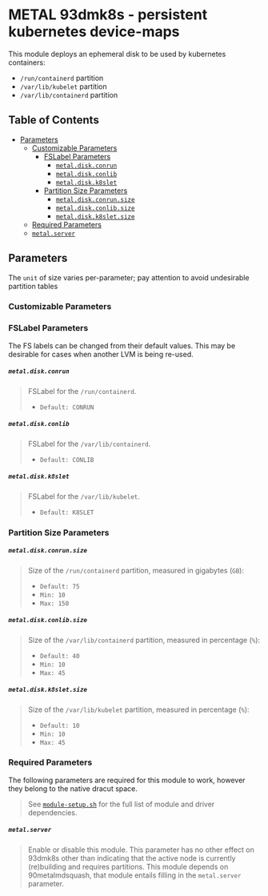 # METAL 93dmk8s - persistent kubernetes device-maps 

This module deploys an ephemeral disk to be used by kubernetes containers:

- `/run/containerd` partition
- `/var/lib/kubelet` partition
- `/var/lib/containerd` partition

## Table of Contents

- [Parameters](README.md#parameters)
    - [Customizable Parameters](README.md#customizable-parameters) 
        - [FSLabel Parameters](README.md#fslabel-parameters)
            - [`metal.disk.conrun`](README.md#metaldiskconrun)
            - [`metal.disk.conlib`](README.md#metaldiskconlib)
            - [`metal.disk.k8slet`](README.md#metaldiskk8slet)
        - [Partition Size Parameters](README.md#partition-size-parameters)
            - [`metal.disk.conrun.size`](README.md#metaldiskconrunsize)
            - [`metal.disk.conlib.size`](README.md#metaldiskconlibsize)
            - [`metal.disk.k8slet.size`](README.md#metaldiskk8sletsize)
    - [Required Parameters](README.md#required-parameters)
    - [`metal.server`](README.md#metalserver)

## Parameters

The `unit` of size varies per-parameter; pay attention to avoid undesirable partition tables

### Customizable Parameters

### FSLabel Parameters

The FS labels can be changed from their default values.
This may be desirable for cases when another LVM is being re-used.

##### `metal.disk.conrun`

> FSLabel for the `/run/containerd`.
> - `Default: CONRUN`

##### `metal.disk.conlib`

> FSLabel for the `/var/lib/containerd`.
> - `Default: CONLIB`

##### `metal.disk.k8slet`

> FSLabel for the `/var/lib/kubelet`.
> - `Default: K8SLET`

### Partition Size Parameters

##### `metal.disk.conrun.size`

> Size of the `/run/containerd` partition, measured in gigabytes (`GB`):
> - `Default: 75`
> - `Min: 10`
> - `Max: 150`

##### `metal.disk.conlib.size` 

> Size of the `/var/lib/containerd` partition, measured in percentage (`%`):
> - `Default: 40`
> - `Min: 10`
> - `Max: 45`

##### `metal.disk.k8slet.size`

> Size of the `/var/lib/kubelet` partition, measured in percentage (`%`):
> - `Default: 10`
> - `Min: 10`
> - `Max: 45`

### Required Parameters

The following parameters are required for this module to work, however they belong to the native dracut space.

> See [`module-setup.sh`](./93metaldmk8s/module-setup.sh) for the full list of module and driver dependencies.

##### `metal.server`

> Enable or disable this module. This parameter has no other effect on 93dmk8s other than indicating that the active node is currently (re)building and requires partitions.
> This module depends on 90metalmdsquash, that module entails filling in the `metal.server` parameter.
